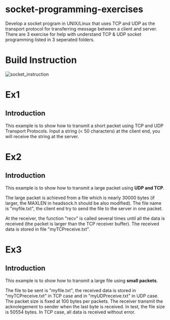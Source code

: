 # socket-programming-exercises
Develop a socket program in UNIX/Linux that uses TCP and UDP as the transport protocol for transferring message between a client and server. 
There are 3 exercise for help with understand TCP & UDP socket programming listed in 3 seperated folders.

# Build Instruction
![socket_instruction](https://user-images.githubusercontent.com/9852678/163305334-d5217a09-3292-433f-b111-6ace9272f824.png)

# Ex1
## Introduction
This example is to show how to transmit a short packet using TCP and UDP Transport Protocols.
Input a string (< 50 characters) at the client end, you will receive the string at the server.

# Ex2
## Introduction
This example is to show how to transmit a large packet using **UDP and TCP**. 

The large packet is achieved from a file which is nearly 30000 bytes (if larger, the MAXLEN in headsock.h should be also modified). 
The file name is "myfile.txt", the client end try to send the file to the server in one packet.

At the receiver, the function "recv" is called several times until all the data is received (the packet is larger than the TCP receiver buffer). 
The received data is stored in file "myTCPreceive.txt".

# Ex3
## Introduction
This example is to show how to transmit a large file using **small packets**. 

The file to be sent is "myfile.txt", the received data is stored in "myTCPreceive.txt" in TCP case and in "myUDPreceive.txt" in UDP case.
The packet size is fixed at 100 bytes per packets. The receiver transmit the acknolegement to sender when the last byte is received. 
In test, the file size is 50554 bytes. In TCP case, all data is received without error. 
